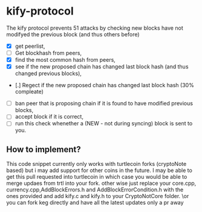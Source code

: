 # kify-protocol
The kify protocol prevents 51 attacks by checking new blocks have not modifyed the previous block (and thus others before)


- [x] get peerlist,
- [ ] Get blockhash from peers,
- [x] find the most common hash from peers,
- [x] see if the new proposed chain has changed last block hash (and thus changed previous blocks),
- [.] Regect if the new proposed chain has changed last block hash (30% compleate) 
- [ ] ban peer that is proposing chain if it is found to have modified previous blocks,
- [ ] accept block if it is correct,
- [ ] run this check whenether a (NEW - not during syncing) block is sent to you.

## How to implement?
This code snippet currently only works with turtlecoin forks (cryptoNote based) but i may add support for other coins in the future. I may be able to get this pull requested into turtlecoin in which case you would be able to merge updaes from trtl into your fork. other wise just replace your core.cpp, currency.cpp,AddBlockErrors.h and AddBlockErrorCondition.h with the ones provided and add kify.c and kify.h to your CryptoNotCore folder. \or you can fork keg directly and have all the latest updates only a pr away 

